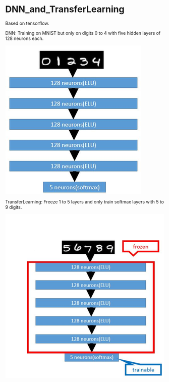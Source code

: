 # DNN_and_TransferLearning

Based on tensorflow.

DNN: Training on MNIST but only on digits 0 to 4 with five hidden layers of 128 neurons each.

![image](https://github.com/middleyuan/DNN_and_TransferLearning/blob/master/DNN.JPG)

TransferLearning: Freeze 1 to 5 layers and only train softmax layers with 5 to 9 digits.

![image](https://github.com/middleyuan/DNN_and_TransferLearning/blob/master/TransferLearning.JPG)
